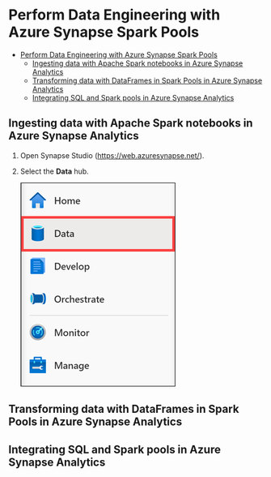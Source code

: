 # Perform Data Engineering with Azure Synapse Spark Pools

- [Perform Data Engineering with Azure Synapse Spark Pools](#perform-data-engineering-with-azure-synapse-spark-pools)
  - [Ingesting data with Apache Spark notebooks in Azure Synapse Analytics](#ingesting-data-with-apache-spark-notebooks-in-azure-synapse-analytics)
  - [Transforming data with DataFrames in Spark Pools in Azure Synapse Analytics](#transforming-data-with-dataframes-in-spark-pools-in-azure-synapse-analytics)
  - [Integrating SQL and Spark pools in Azure Synapse Analytics](#integrating-sql-and-spark-pools-in-azure-synapse-analytics)

## Ingesting data with Apache Spark notebooks in Azure Synapse Analytics

1. Open Synapse Studio (<https://web.azuresynapse.net/>).

2. Select the **Data** hub.

    ![The data hub is highlighted.](media/data-hub.png "Data hub")

## Transforming data with DataFrames in Spark Pools in Azure Synapse Analytics

## Integrating SQL and Spark pools in Azure Synapse Analytics
